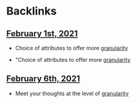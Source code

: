 
# Backlinks
## [February 1st, 2021](<February 1st, 2021.md>)
- Choice of attributes to offer more [granularity](<granularity.md>)

- "Choice of attributes to offer more [granularity](<granularity.md>)

## [February 6th, 2021](<February 6th, 2021.md>)
- Meet your thoughts at the level of [granularity](<granularity.md>)

